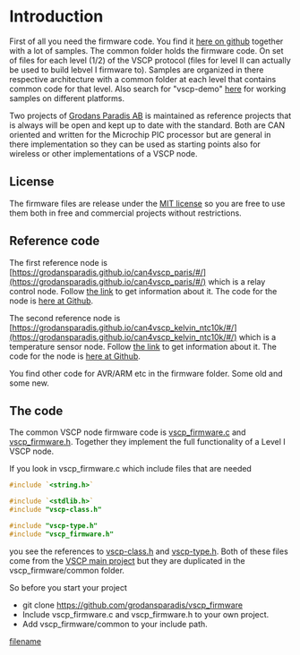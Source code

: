 # Introduction

First of all you need the firmware code. You find it [here on github](https://github.com/grodansparadis/vscp_firmware) together with a lot of samples. The common folder holds the firmware code. On set of files for each level (1/2) of the VSCP protocol (files for level II can actually be used to build lebvel I firmware to). Samples are organized in there respective architecture with a common folder at each level that contains common code for that level. Also search for "vscp-demo" [here](https://github.com/grodansparadis?tab=repositories) for working samples on different platforms.

Two projects of [Grodans Paradis AB](https://grodansparadis.com) is maintained as reference projects that is always will be open and kept up to date with the standard. Both are CAN oriented and written for the Microchip PIC processor but are general in there implementation so they can be used as starting points also for wireless or other implementations of a VSCP node.

## License

The firmware files are release under the [MIT license](https://opensource.org/licenses/MIT) so you are free to use them both in free and commercial projects without restrictions.

## Reference code

The first reference node is [https://grodansparadis.github.io/can4vscp_paris/#/](https://grodansparadis.github.io/can4vscp_paris/#/) which is a relay control node. Follow [the link](https://grodansparadis.github.io/can4vscp_paris/#/) to get information about it. The code for the node is [here at Github](https://github.com/grodansparadis/can4vscp_paris?tab=readme-ov-file).

The second reference node is [https://grodansparadis.github.io/can4vscp_kelvin_ntc10k/#/](https://grodansparadis.github.io/can4vscp_kelvin_ntc10k/#/) which is a temperature sensor node. Follow [the link](https://grodansparadis.github.io/can4vscp_kelvin_ntc10k/#/) to get information about it. The code for the node is [here at Github](https://github.com/grodansparadis/can4vscp_kelvin_ntc10k).

You find other code for AVR/ARM etc in the firmware folder. Some old and some new.

## The code

The common VSCP node firmware code is [vscp_firmware.c](https://github.com/grodansparadis/vscp_firmware/blob/master/common/vscp-firmware.c) and [vscp_firmware.h](https://github.com/grodansparadis/vscp-firmware/blob/master/common/vscp-firmware.h). Together they implement the full functionality of a Level I VSCP node. 

If you look in vscp_firmware.c  which include files that are needed 

```c
#include `<string.h>`

#include `<stdlib.h>`
#include "vscp-class.h"

#include "vscp-type.h"
#include "vscp_firmware.h"

```

you see the references to [vscp-class.h](https://github.com/grodansparadis/vscp_software/blob/master/src/vscp/common/vscp-class.h) and [vscp-type.h](https://github.com/grodansparadis/vscp_software/blob/master/src/vscp/common/vscp-type.h). Both of these files come from the [VSCP main project](https://github.com/grodansparadis/vscp_software) but they are duplicated in the vscp_firmware/common folder. 

So before you start your project


*  git clone https://github.com/grodansparadis/vscp_firmware
*  Include vscp_firmware.c and vscp_firmware.h to your own project.
*  Add vscp_firmware/common to your include path.


[filename](./bottom_copyright.md ':include')


